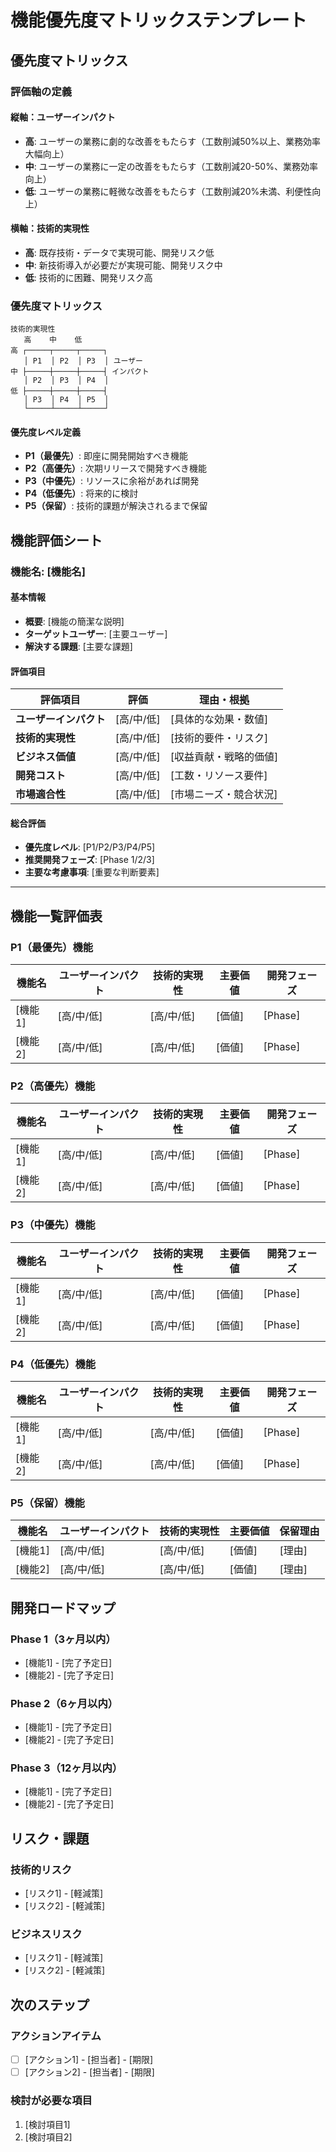 # 機能優先度マトリックステンプレート

## 優先度マトリックス

### 評価軸の定義

#### 縦軸：ユーザーインパクト
- **高**: ユーザーの業務に劇的な改善をもたらす（工数削減50%以上、業務効率大幅向上）
- **中**: ユーザーの業務に一定の改善をもたらす（工数削減20-50%、業務効率向上）
- **低**: ユーザーの業務に軽微な改善をもたらす（工数削減20%未満、利便性向上）

#### 横軸：技術的実現性
- **高**: 既存技術・データで実現可能、開発リスク低
- **中**: 新技術導入が必要だが実現可能、開発リスク中
- **低**: 技術的に困難、開発リスク高

### 優先度マトリックス

```
技術的実現性
   高    中    低
高 ┌─────┬─────┬─────┐
   │ P1  │ P2  │ P3  │ ユーザー
中 ├─────┼─────┼─────┤ インパクト
   │ P2  │ P3  │ P4  │
低 ├─────┼─────┼─────┤
   │ P3  │ P4  │ P5  │
   └─────┴─────┴─────┘
```

#### 優先度レベル定義
- **P1（最優先）**: 即座に開発開始すべき機能
- **P2（高優先）**: 次期リリースで開発すべき機能
- **P3（中優先）**: リソースに余裕があれば開発
- **P4（低優先）**: 将来的に検討
- **P5（保留）**: 技術的課題が解決されるまで保留

## 機能評価シート

### 機能名: [機能名]

#### 基本情報
- **概要**: [機能の簡潔な説明]
- **ターゲットユーザー**: [主要ユーザー]
- **解決する課題**: [主要な課題]

#### 評価項目

| 評価項目 | 評価 | 理由・根拠 |
|----------|------|------------|
| **ユーザーインパクト** | [高/中/低] | [具体的な効果・数値] |
| **技術的実現性** | [高/中/低] | [技術的要件・リスク] |
| **ビジネス価値** | [高/中/低] | [収益貢献・戦略的価値] |
| **開発コスト** | [高/中/低] | [工数・リソース要件] |
| **市場適合性** | [高/中/低] | [市場ニーズ・競合状況] |

#### 総合評価
- **優先度レベル**: [P1/P2/P3/P4/P5]
- **推奨開発フェーズ**: [Phase 1/2/3]
- **主要な考慮事項**: [重要な判断要素]

---

## 機能一覧評価表

### P1（最優先）機能
| 機能名 | ユーザーインパクト | 技術的実現性 | 主要価値 | 開発フェーズ |
|--------|-------------------|-------------|----------|-------------|
| [機能1] | [高/中/低] | [高/中/低] | [価値] | [Phase] |
| [機能2] | [高/中/低] | [高/中/低] | [価値] | [Phase] |

### P2（高優先）機能
| 機能名 | ユーザーインパクト | 技術的実現性 | 主要価値 | 開発フェーズ |
|--------|-------------------|-------------|----------|-------------|
| [機能1] | [高/中/低] | [高/中/低] | [価値] | [Phase] |
| [機能2] | [高/中/低] | [高/中/低] | [価値] | [Phase] |

### P3（中優先）機能
| 機能名 | ユーザーインパクト | 技術的実現性 | 主要価値 | 開発フェーズ |
|--------|-------------------|-------------|----------|-------------|
| [機能1] | [高/中/低] | [高/中/低] | [価値] | [Phase] |
| [機能2] | [高/中/低] | [高/中/低] | [価値] | [Phase] |

### P4（低優先）機能
| 機能名 | ユーザーインパクト | 技術的実現性 | 主要価値 | 開発フェーズ |
|--------|-------------------|-------------|----------|-------------|
| [機能1] | [高/中/低] | [高/中/低] | [価値] | [Phase] |
| [機能2] | [高/中/低] | [高/中/低] | [価値] | [Phase] |

### P5（保留）機能
| 機能名 | ユーザーインパクト | 技術的実現性 | 主要価値 | 保留理由 |
|--------|-------------------|-------------|----------|----------|
| [機能1] | [高/中/低] | [高/中/低] | [価値] | [理由] |
| [機能2] | [高/中/低] | [高/中/低] | [価値] | [理由] |

## 開発ロードマップ

### Phase 1（3ヶ月以内）
- [機能1] - [完了予定日]
- [機能2] - [完了予定日]

### Phase 2（6ヶ月以内）
- [機能1] - [完了予定日]
- [機能2] - [完了予定日]

### Phase 3（12ヶ月以内）
- [機能1] - [完了予定日]
- [機能2] - [完了予定日]

## リスク・課題

### 技術的リスク
- [リスク1] - [軽減策]
- [リスク2] - [軽減策]

### ビジネスリスク
- [リスク1] - [軽減策]
- [リスク2] - [軽減策]

## 次のステップ

### アクションアイテム
- [ ] [アクション1] - [担当者] - [期限]
- [ ] [アクション2] - [担当者] - [期限]

### 検討が必要な項目
1. [検討項目1]
2. [検討項目2]
